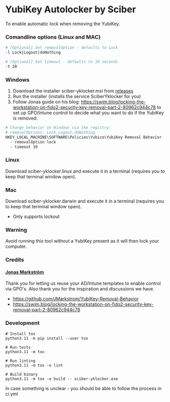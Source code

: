 
# YubiKey Autolocker by Sciber

To enable automatic lock when removing the YubiKey.

### Comandline options (Linux and MAC)
```bash
# [Optional] Set removalOption - defaults to Lock
-l Lock|Logout|doNothing

# [Optional] Set timeout - defaults to 10 seconds
-t 20
```

### Windows
1. Download the installer sciber-yklocker.msi from [releases](https://github.com/sciber-io/yklocker/releases)
2. Run the installer (installs the service SciberYklocker for you)
3. Follow Jonas guide on his blog: https://swjm.blog/locking-the-workstation-on-fido2-security-key-removal-part-2-80962c944c78 to set up GPO/Intune control to decide what you want to do if the YubiKey is removed.

```bash
# Change behavior on Windows via the registry:
# removalOptions: Lock,Logout,doNothing
HKEY_LOCAL_MACHINE\SOFTWARE\Policies\Yubico\YubiKey Removal Behavior
  - removalOption lock
  - timeout 10
```

### Linux
Download sciber-yklocker.linux and execute it in a terminal (requires you to keep that terminal window open).

### Mac
Download sciber-yklocker.darwin and execute it in a terminal (requires you to keep that terminal window open).
- Only supports lockout

### Warning
Avoid running this tool without a YubiKey present as it will then lock your computer.

### Credits
####  [Jonas Markström](https://github.com/JMarkstrom/YubiKey-Removal-Behavior)
Thank you for letting us reuse your AD/Intune templates to enable control via GPO's. Also thank you for the inspiration and discussions we have.
- https://github.com/JMarkstrom/YubiKey-Removal-Behavior
- https://swjm.blog/locking-the-workstation-on-fido2-security-key-removal-part-2-80962c944c78


### Development
```
# Install tox
python3.11 -m pip install --user tox

# Run tests
python3.11 -m tox

# Run linting
python3.11 -m tox -e lint

# Build binary
python3.11 -m tox -e build -- sciber-yklocker.exe

```
In case something is unclear - you should be able to follow the process in ci.yml
